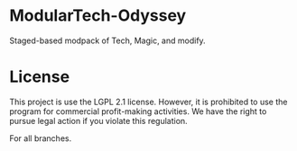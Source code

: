 # ModularTech-Odyssey
Staged-based modpack of Tech, Magic, and modify.

# License
This project is use the LGPL 2.1 license.
However, it is prohibited to use the program for commercial profit-making activities.
We have the right to pursue legal action if you violate this regulation.

For all branches.
